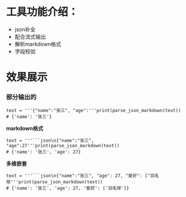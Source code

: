 # 工具功能介绍：

* json补全
* 配合流式输出
* 解析markdown格式
* 字段校验

# 效果展示

### **部分输出的**

```
text = '''{"name":"张三", "age":'''print(parse_json_markdown(text))
# {'name': '张三'}
```

**markdown格式**

````
text = '''```json\n{"name":"张三", "age":27'''print(parse_json_markdown(text))
# {'name': '张三', 'age': 27}
````

**多维嵌套**

````
text = '''```json\n{"name":"张三", "age": 27, "爱好": ["羽毛球'''print(parse_json_markdown(text))
# {'name': '张三', 'age': 27, '爱好': ['羽毛球']}
````
